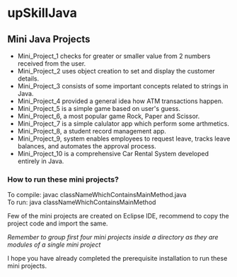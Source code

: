# upSkillJava
<h2>Mini Java Projects</h2>

<ul>
  <li>Mini_Project_1 checks for greater or smaller value from 2 numbers received from the user.</li>
  <li>Mini_Project_2 uses object creation to set and display the customer details.</li>
  <li>Mini_Project_3 consists of some important concepts related to strings in Java.</li>
  <li>Mini_Project_4 provided a general idea how ATM transactions happen.</li>
  <li>Mini_Project_5 is a simple game based on user's guess. </li>
  <li>Mini_Project_6, a most popular game Rock, Paper and Scissor. </li>
  <li>Mini_Project_7 is a simple calulator app which perform some arthmetics. </li>
  <li>Mini_Project_8, a student record management app. </li>
  <li>Mini_Project_9, system enables employees to request leave, tracks leave balances, and automates the approval process. </li>
  <li>Mini_Project_10 is a comprehensive Car Rental System developed entirely in Java. </li>
 
</ul>

<h3> How to run these mini projects? </h3>

To compile: javac classNameWhichContainsMainMethod.java <br>
To run: java classNameWhichContainsMainMethod

Few of the mini projects are created on Eclipse IDE, recommend to copy the project code and import the same. 

<i align="center">Remember to group first four mini projects inside a directory as they are modules of a single mini project</i>

<span align="center">I hope you have already completed the prerequisite installation to run these mini projects. </span>
